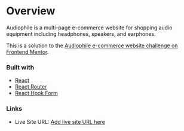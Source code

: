 # Overview

Audiophile is a multi-page e-commerce website for shopping audio equipment including headphones, speakers, and earphones.

This is a solution to the [Audiophile e-commerce website challenge on Frontend Mentor](https://www.frontendmentor.io/challenges/audiophile-ecommerce-website-C8cuSd_wx).

### Built with

- [React](https://reactjs.org/)
- [React Router](https://reactrouter.com/)
- [React Hook Form](https://react-hook-form.com/)

### Links

- Live Site URL: [Add live site URL here](https://your-live-site-url.com)
